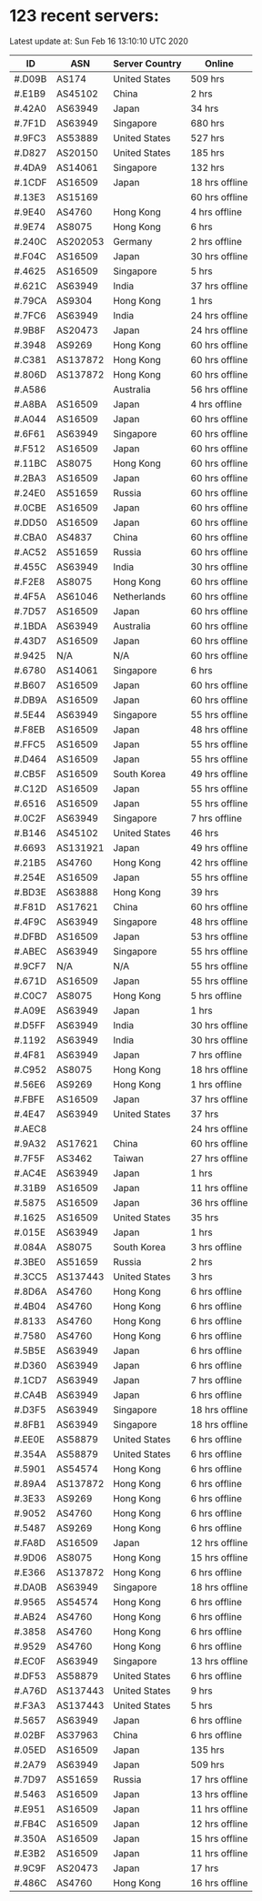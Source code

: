 # 123 recent servers:

Latest update at: Sun Feb 16 13:10:10 UTC 2020

| ID | ASN | Server Country | Online |
| -- | --- | -------------- | ------ |
| #.D09B | AS174 | United States | 509 hrs |
| #.E1B9 | AS45102 | China | 2 hrs |
| #.42A0 | AS63949 | Japan | 34 hrs |
| #.7F1D | AS63949 | Singapore | 680 hrs |
| #.9FC3 | AS53889 | United States | 527 hrs |
| #.D827 | AS20150 | United States | 185 hrs |
| #.4DA9 | AS14061 | Singapore | 132 hrs |
| #.1CDF | AS16509 | Japan | 18 hrs offline |
| #.13E3 | AS15169 |  | 60 hrs offline |
| #.9E40 | AS4760 | Hong Kong | 4 hrs offline |
| #.9E74 | AS8075 | Hong Kong | 6 hrs |
| #.240C | AS202053 | Germany | 2 hrs offline |
| #.F04C | AS16509 | Japan | 30 hrs offline |
| #.4625 | AS16509 | Singapore | 5 hrs |
| #.621C | AS63949 | India | 37 hrs offline |
| #.79CA | AS9304 | Hong Kong | 1 hrs |
| #.7FC6 | AS63949 | India | 24 hrs offline |
| #.9B8F | AS20473 | Japan | 24 hrs offline |
| #.3948 | AS9269 | Hong Kong | 60 hrs offline |
| #.C381 | AS137872 | Hong Kong | 60 hrs offline |
| #.806D | AS137872 | Hong Kong | 60 hrs offline |
| #.A586 |  | Australia | 56 hrs offline |
| #.A8BA | AS16509 | Japan | 4 hrs offline |
| #.A044 | AS16509 | Japan | 60 hrs offline |
| #.6F61 | AS63949 | Singapore | 60 hrs offline |
| #.F512 | AS16509 | Japan | 60 hrs offline |
| #.11BC | AS8075 | Hong Kong | 60 hrs offline |
| #.2BA3 | AS16509 | Japan | 60 hrs offline |
| #.24E0 | AS51659 | Russia | 60 hrs offline |
| #.0CBE | AS16509 | Japan | 60 hrs offline |
| #.DD50 | AS16509 | Japan | 60 hrs offline |
| #.CBA0 | AS4837 | China | 60 hrs offline |
| #.AC52 | AS51659 | Russia | 60 hrs offline |
| #.455C | AS63949 | India | 30 hrs offline |
| #.F2E8 | AS8075 | Hong Kong | 60 hrs offline |
| #.4F5A | AS61046 | Netherlands | 60 hrs offline |
| #.7D57 | AS16509 | Japan | 60 hrs offline |
| #.1BDA | AS63949 | Australia | 60 hrs offline |
| #.43D7 | AS16509 | Japan | 60 hrs offline |
| #.9425 | N/A | N/A | 60 hrs offline |
| #.6780 | AS14061 | Singapore | 6 hrs |
| #.B607 | AS16509 | Japan | 60 hrs offline |
| #.DB9A | AS16509 | Japan | 60 hrs offline |
| #.5E44 | AS63949 | Singapore | 55 hrs offline |
| #.F8EB | AS16509 | Japan | 48 hrs offline |
| #.FFC5 | AS16509 | Japan | 55 hrs offline |
| #.D464 | AS16509 | Japan | 55 hrs offline |
| #.CB5F | AS16509 | South Korea | 49 hrs offline |
| #.C12D | AS16509 | Japan | 55 hrs offline |
| #.6516 | AS16509 | Japan | 55 hrs offline |
| #.0C2F | AS63949 | Singapore | 7 hrs offline |
| #.B146 | AS45102 | United States | 46 hrs |
| #.6693 | AS131921 | Japan | 49 hrs offline |
| #.21B5 | AS4760 | Hong Kong | 42 hrs offline |
| #.254E | AS16509 | Japan | 55 hrs offline |
| #.BD3E | AS63888 | Hong Kong | 39 hrs |
| #.F81D | AS17621 | China | 60 hrs offline |
| #.4F9C | AS63949 | Singapore | 48 hrs offline |
| #.DFBD | AS16509 | Japan | 53 hrs offline |
| #.ABEC | AS63949 | Singapore | 55 hrs offline |
| #.9CF7 | N/A | N/A | 55 hrs offline |
| #.671D | AS16509 | Japan | 55 hrs offline |
| #.C0C7 | AS8075 | Hong Kong | 5 hrs offline |
| #.A09E | AS63949 | Japan | 1 hrs |
| #.D5FF | AS63949 | India | 30 hrs offline |
| #.1192 | AS63949 | India | 30 hrs offline |
| #.4F81 | AS63949 | Japan | 7 hrs offline |
| #.C952 | AS8075 | Hong Kong | 18 hrs offline |
| #.56E6 | AS9269 | Hong Kong | 1 hrs offline |
| #.FBFE | AS16509 | Japan | 37 hrs offline |
| #.4E47 | AS63949 | United States | 37 hrs |
| #.AEC8 |  |  | 24 hrs offline |
| #.9A32 | AS17621 | China | 60 hrs offline |
| #.7F5F | AS3462 | Taiwan | 27 hrs offline |
| #.AC4E | AS63949 | Japan | 1 hrs |
| #.31B9 | AS16509 | Japan | 11 hrs offline |
| #.5875 | AS16509 | Japan | 36 hrs offline |
| #.1625 | AS16509 | United States | 35 hrs |
| #.015E | AS63949 | Japan | 1 hrs |
| #.084A | AS8075 | South Korea | 3 hrs offline |
| #.3BE0 | AS51659 | Russia | 2 hrs |
| #.3CC5 | AS137443 | United States | 3 hrs |
| #.8D6A | AS4760 | Hong Kong | 6 hrs offline |
| #.4B04 | AS4760 | Hong Kong | 6 hrs offline |
| #.8133 | AS4760 | Hong Kong | 6 hrs offline |
| #.7580 | AS4760 | Hong Kong | 6 hrs offline |
| #.5B5E | AS63949 | Japan | 6 hrs offline |
| #.D360 | AS63949 | Japan | 6 hrs offline |
| #.1CD7 | AS63949 | Japan | 7 hrs offline |
| #.CA4B | AS63949 | Japan | 6 hrs offline |
| #.D3F5 | AS63949 | Singapore | 18 hrs offline |
| #.8FB1 | AS63949 | Singapore | 18 hrs offline |
| #.EE0E | AS58879 | United States | 6 hrs offline |
| #.354A | AS58879 | United States | 6 hrs offline |
| #.5901 | AS54574 | Hong Kong | 6 hrs offline |
| #.89A4 | AS137872 | Hong Kong | 6 hrs offline |
| #.3E33 | AS9269 | Hong Kong | 6 hrs offline |
| #.9052 | AS4760 | Hong Kong | 6 hrs offline |
| #.5487 | AS9269 | Hong Kong | 6 hrs offline |
| #.FA8D | AS16509 | Japan | 12 hrs offline |
| #.9D06 | AS8075 | Hong Kong | 15 hrs offline |
| #.E366 | AS137872 | Hong Kong | 6 hrs offline |
| #.DA0B | AS63949 | Singapore | 18 hrs offline |
| #.9565 | AS54574 | Hong Kong | 6 hrs offline |
| #.AB24 | AS4760 | Hong Kong | 6 hrs offline |
| #.3858 | AS4760 | Hong Kong | 6 hrs offline |
| #.9529 | AS4760 | Hong Kong | 6 hrs offline |
| #.EC0F | AS63949 | Singapore | 13 hrs offline |
| #.DF53 | AS58879 | United States | 6 hrs offline |
| #.A76D | AS137443 | United States | 9 hrs |
| #.F3A3 | AS137443 | United States | 5 hrs |
| #.5657 | AS63949 | Japan | 6 hrs offline |
| #.02BF | AS37963 | China | 6 hrs offline |
| #.05ED | AS16509 | Japan | 135 hrs |
| #.2A79 | AS63949 | Japan | 509 hrs |
| #.7D97 | AS51659 | Russia | 17 hrs offline |
| #.5463 | AS16509 | Japan | 13 hrs offline |
| #.E951 | AS16509 | Japan | 11 hrs offline |
| #.FB4C | AS16509 | Japan | 12 hrs offline |
| #.350A | AS16509 | Japan | 15 hrs offline |
| #.E3B2 | AS16509 | Japan | 11 hrs offline |
| #.9C9F | AS20473 | Japan | 17 hrs |
| #.486C | AS4760 | Hong Kong | 16 hrs offline |

